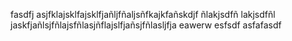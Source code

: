 fasdfj  asjfklajsklfajsklfjañljfñaljsñfkajkfañskdjf  ñlakjsdfñ  lakjsdfñl  jaskfjañlsjfñlajsfñlasjñflajslfjañsjfñlasljfja  eawerw  esfsdf  asfafasdf